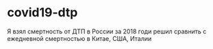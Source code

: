# covid19-dtp
 Я взял смертность от ДТП в России за 2018 годи решил сравнить с ежедневной смертностью в Китае, США, Италии
